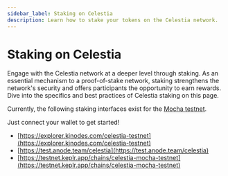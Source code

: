 ```yaml
---
sidebar_label: Staking on Celestia
description: Learn how to stake your tokens on the Celestia network.
---
```


# Staking on Celestia

Engage with the Celestia network at a deeper level through staking. As an essential
mechanism to a proof-of-stake network, staking strengthens the network's security and
offers participants the opportunity to earn rewards. Dive into the specifics and best
practices of Celestia staking on this page.

Currently, the following staking interfaces exist for the [Mocha testnet](../../nodes/mocha-testnet).

Just connect your wallet to get started!

* [https://explorer.kjnodes.com/celestia-testnet](https://explorer.kjnodes.com/celestia-testnet)
* [https://test.anode.team/celestia](https://test.anode.team/celestia)
* [https://testnet.keplr.app/chains/celestia-mocha-testnet](https://testnet.keplr.app/chains/celestia-mocha-testnet)
